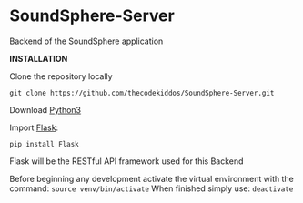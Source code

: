 # SoundSphere-Server
Backend of the SoundSphere application

**INSTALLATION**

Clone the repository locally

`git clone https://github.com/thecodekiddos/SoundSphere-Server.git`

Download [Python3](https://www.python.org/downloads/release/python-370/)

Import [Flask](http://flask.pocoo.org):

`pip install Flask`

Flask will be the RESTful API framework used for this Backend

Before beginning any development activate the virtual environment with the command:
`source venv/bin/activate`
When finished simply use:
`deactivate`
